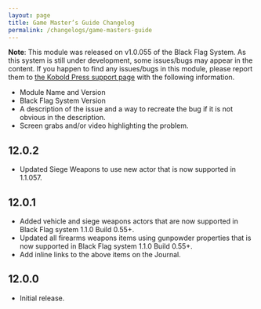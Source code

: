 ```yaml
---
layout: page
title: Game Master’s Guide Changelog
permalink: /changelogs/game-masters-guide
---
```


**Note**: This module was released on v1.0.055 of the Black Flag System. As this system is still under development, some issues/bugs may appear in the content. If you happen to find any issues/bugs in this module, please report them to [the Kobold Press support page](https://support.koboldpress.com/) with the following information.

* Module Name and Version
* Black Flag System Version
* A description of the issue and a way to recreate the bug if it is not obvious in the description.
* Screen grabs and/or video highlighting the problem.

## 12.0.2
- Updated Siege Weapons to use new actor that is now supported in 1.1.057.

## 12.0.1
- Added vehicle and siege weapons actors that are now supported in Black Flag system 1.1.0 Build 0.55+.
- Updated all firearms weapons items using gunpowder properties that is now supported in Black Flag system 1.1.0 Build 0.55+.
- Add inline links to the above items on the Journal.

## 12.0.0
- Initial release.
